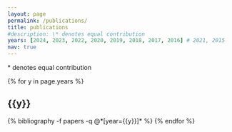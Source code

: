 ```yaml
---
layout: page
permalink: /publications/
title: publications
#description: \* denotes equal contribution
years: [2024, 2023, 2022, 2020, 2019, 2018, 2017, 2016] # 2021, 2015
nav: true
---
```


\* denotes equal contribution

<div class="publications">

{% for y in page.years %}
  <h2 class="year">{{y}}</h2>
  {% bibliography -f papers -q @*[year={{y}}]* %}
{% endfor %}

</div>
